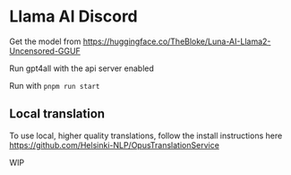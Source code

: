 # Llama AI Discord

Get the model from <https://huggingface.co/TheBloke/Luna-AI-Llama2-Uncensored-GGUF>

Run gpt4all with the api server enabled

Run with `pnpm run start`

## Local translation

To use local, higher quality translations, follow the install instructions here <https://github.com/Helsinki-NLP/OpusTranslationService>

WIP
